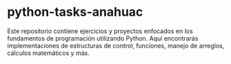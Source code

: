 # python-tasks-anahuac
Este repositorio contiene ejercicios y proyectos enfocados en los fundamentos de programación utilizando Python. Aquí encontrarás implementaciones de estructuras de control, funciones, manejo de arreglos, cálculos matemáticos y más.
